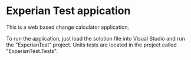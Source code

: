 # Experian Test appication

This is a web based change calculator application. 

To run the application, just load the solution file into Visual Studio and run the "ExperianTest" project. Units tests are located in the project called "ExperianTest.Tests".
